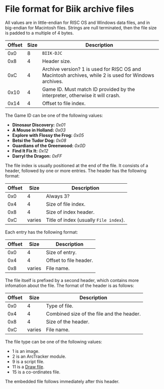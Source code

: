 # File format for Biik archive files

All values are in little-endian for RISC OS and Windows data files, and in big-endian for Macintosh files. Strings are null terminated, then the file size is padded to a multiple of 4 bytes.

| Offset | Size | Description                                                                                          |
| ------ | ---- | ---------------------------------------------------------------------------------------------------- |
| 0x0    | 8    | `BIIK-DJC`                                                                                           |
| 0x8    | 4    | Header size.                                                                                         |
| 0xC    | 4    | Archive version? 1 is used for RISC OS and Macintosh archives, while 2 is used for Windows archives. |
| 0x10   | 4    | Game ID. Must match ID provided by the interpreter, otherwise it will crash.                         |
| 0x14   | 4    | Offset to file index.                                                                                |

The Game ID can be one of the following values:
 - **Dinosaur Discovery:** *0x01*
 - **A Mouse in Holland:** *0x03*
 - **Explore with Flossy the Frog:** *0x05*
 - **Betsi the Tudor Dog:** *0x08*
 - **Guardians of the Greenwood:** *0x0D*
 - **Find It Fix It:** *0x12*
 - **Darryl the Dragon:** *0xFF*

The file index is usually positioned at the end of the file. It consists of a header, followed by one or more entries. The header has the following format:

| Offset | Size   | Description                            |
| ------ | ------ | -------------------------------------- |
| 0x0    | 4      | Always 3?                              |
| 0x4    | 4      | Size of file index.                    |
| 0x8    | 4      | Size of index header.                  |
| 0xC    | varies | Title of index (usually `File index`). |

Each entry has the following format:

| Offset | Size   | Description            |
| ------ | ------ | ---------------------- |
| 0x0    | 4      | Size of entry.         |
| 0x4    | 4      | Offset to file header. |
| 0x8    | varies | File name.             |

The file itself is prefixed by a second header, which contains more infomation about the file. The format of the header is as follows:

| Offset | Size   | Description                               |
| ------ | ------ | ----------------------------------------- |
| 0x0    | 4      | Type of file.                             |
| 0x4    | 4      | Combined size of the file and the header. |
| 0x8    | 4      | Size of the header.                       |
| 0xC    | varies | File name.                                |

The file type can be one of the following values:
- 1 is an image.
- 2 is an ArcTracker module.
- 9 is a script file.
- 11 is a [Draw file](https://www.riscosopen.org/wiki/documentation/show/File%20formats:%20DrawFile).
- 15 is a co-ordinates file.

The embedded file follows immediately after this header.
